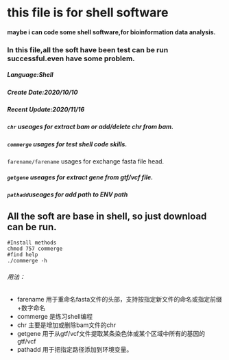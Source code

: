 # this file is for shell software

#### maybe i can code some shell software,for bioinformation data analysis.

### In this file,all the soft have been test can be run successful.even have some problem.

##### Language:Shell

##### Create Date:2020/10/10

##### Recent Update:2020/11/16
##### `chr`  useages for extract bam or add/delete chr from bam.

##### `commerge` usages for test shell code skills.

`farename/farename` usages for exchange fasta file head.

##### `getgene` useages for extract gene from gtf/vcf file.

##### `pathadd`useages for add path to ENV path


## All the soft are base in shell, so just download can be run.

```shell
#Install methods
chmod 757 commerge
#find help
./commerge -h 
```

###### 用法：
- farename 用于重命名fasta文件的头部，支持按指定新文件的命名或指定前缀+数字命名
- commerge 是练习shell编程
- chr 主要是增加或删除bam文件的chr
- getgene 用于从gtf/vcf文件提取某条染色体或某个区域中所有的基因的gtf/vcf
- pathadd 用于把指定路径添加到环境变量。




